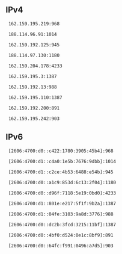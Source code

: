 ## IPv4
```
 162.159.195.219:968
```
```
 188.114.96.91:1014
```
```
 162.159.192.125:945
```
```
 188.114.97.130:1180
```
```
 162.159.204.178:4233
```
```
 162.159.195.3:1387
```
```
 162.159.192.13:988
```
```
 162.159.195.110:1387
```
```
 162.159.192.200:891
```
```
 162.159.195.242:903
```

## IPv6
```
 [2606:4700:d0::c422:1780:3905:45b4]:968
```
```
 [2606:4700:d1::c4a0:1e5b:7676:9dbb]:1014
```
```
 [2606:4700:d1::c2ce:4b53:6488:e54b]:945
```
```
 [2606:4700:d0::a1c9:853d:6c13:2f04]:1180
```
```
 [2606:4700:d0::d96f:7118:5e19:0bd0]:4233
```
```
 [2606:4700:d1::801e:e217:5f1f:9b2a]:1387
```
```
 [2606:4700:d1::04fe:3103:9a8d:3776]:988
```
```
 [2606:4700:d0::dc2b:3fcd:3215:11bf]:1387
```
```
 [2606:4700:d0::4bf0:d524:0e1c:8bf9]:891
```
```
 [2606:4700:d0::64fc:f991:0496:a7d5]:903
```
